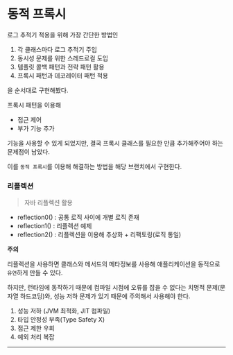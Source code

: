 # **동적 프록시**

로그 추적기 적용을 위해 가장 간단한 방법인
1. 각 클래스마다 로그 추적기 주입
2. 동시성 문제를 위한 스레드로컬 도입
3. 템플릿 콜백 패턴과 전략 패턴 활용
4. 프록시 패턴과 데코레이터 패턴 적용

을 순서대로 구현해봤다.

프록시 패턴을 이용해
- 접근 제어
- 부가 기능 추가

기능을 사용할 수 있게 되었지만, 결국 프록시 클래스를 필요한 만큼 추가해주어야 하는 문제점이 남았다.

이를 `동적 프록시`를 이용해 해결하는 방법을 해당 브랜치에서 구현한다.


### 리플렉션

> 자바 리플렉션 활용

- reflection0() : 공통 로직 사이에 개별 로직 존재
- reflection1() : 리플렉션 예제
- reflection2() : 리플렉션을 이용해 추상화 + 리팩토링(로직 통일)

**주의**

리플렉션을 사용하면 클래스와 메서드의 메타정보를 사용해 애플리케이션을 동적으로 `유연`하게 만들 수 있다.

하지만, 런타임에 동작하기 때문에 컴파일 시점에 오류를 잡을 수 없다는 치명적 문제(문자열 하드코딩)와, 성능 저하 문제가 있기 때문에 주의해서 사용해야 한다.

1. 성능 저하 (JVM 최적화, JIT 컴파일) 
2. 타입 안정성 부족(Type Safety X)
3. 접근 제한 우회
4. 예외 처리 복잡
---
